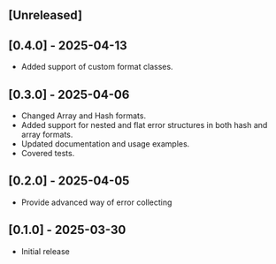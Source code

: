 ## [Unreleased]

## [0.4.0] - 2025-04-13
- Added support of custom format classes.

## [0.3.0] - 2025-04-06

- Changed Array and Hash formats.
- Added support for nested and flat error structures in both hash and array formats.
- Updated documentation and usage examples.
- Covered tests.

## [0.2.0] - 2025-04-05

- Provide advanced way of error collecting

## [0.1.0] - 2025-03-30

- Initial release
